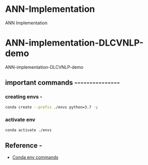 # ANN-Implementation
ANN Implementation


# ANN-implementation-DLCVNLP-demo
ANN-implementation-DLCVNLP-demo


## important commands ---------------

### creating envs -

```bash
conda create --prefix ./envs python=3.7 -y
```

### activate env

```bash
conda activate ./envs
```

## Reference -

* [Conda env commands](https://conda.io/projects/conda/en/latest/user-guide/tasks/manage-environments.html#)